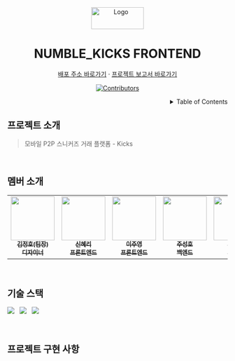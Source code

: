 <!-- PROJECT LOGO -->
<div align="center">
  <img src="https://user-images.githubusercontent.com/68415905/170874937-6a00df41-531d-414a-8724-7a7560d457d4.png" alt="Logo" width="120" height="50">
  <h1>NUMBLE_KICKS FRONTEND</h1>
  <p>
    <a href="https://numble-kicks.vercel.app/">배포 주소 바로가기</a>
    ·
    <a href="https://www.notion.so/devjoylee/4-77cb4f4c91b34cfa928d3abba09ed5c0">프로젝트 보고서 바로가기</a>
  </p>

[![Contributors][contributors-shield]][contributors-url]

[contributors-shield]: https://img.shields.io/github/contributors/devjoylee/numble-frontend.svg?style=for-the-badge
[contributors-url]: https://github.com/devjoylee/numble-frontend/graphs/contributors

</div>

<!-- TABLE OF CONTENTS -->
<details align="right">
  <summary>Table of Contents</summary>
    <div><a href="#프로젝트-소개">프로젝트 소개</a></div>
    <div><a href="#멤버-소개">멤버 소개</a></div>
    <div><a href="#기술-스택">기술 스택</a></div>
    <div><a href="#프로젝트-구현-사항">프로젝트 구현 사항</a></div>
</details>

## 프로젝트 소개

> 모바일 P2P 스니커즈 거래 플랫폼 - Kicks

<br/>

## 멤버 소개

<table>
  <tr>
    <td align="center">
      <a href="#">
        <img src="https://static.tildacdn.com/tild3639-3034-4165-b264-663064356662/my-memoji-with-mac_1.png" width="100px;" alt="" /><br />
        <sub>
          <b>김정호(팀장)</b><br />
          <b>디자이너</b>
        </sub>
      </a>
    </td>
    <td align="center">
      <a href="https://github.com/rachel490">
        <img src="https://avatars.githubusercontent.com/rachel490" width="100px;" alt="" /><br />
        <sub>
          <b>신혜리</b><br />
          <b>프론트엔드</b>
        </sub>
      </a>
    </td>
    <td align="center">
      <a href="https://github.com/devjoylee">
        <img src="https://avatars.githubusercontent.com/devjoylee" width="100px;" alt="" /><br />
        <sub>
          <b>이주영</b><br />
          <b>프론트엔드</b>
        </sub>
      </a>
    </td>
    <td align="center">
      <a href="https://github.com/seongho-joo">
        <img src="https://avatars.githubusercontent.com/seongho-joo" width="100px;" alt="" /><br />
        <sub>
          <b>주성호</b><br />
          <b>백엔드</b>
        </sub>
      </a>
    </td>
    <td align="center">
      <a href="https://github.com/ch0213">
        <img src="https://avatars.githubusercontent.com/ch0213" width="100px;" alt="" /><br />
        <sub>
          <b>김충환</b><br />
          <b>백엔드</b>
        </sub>
      </a>
    </td>
    <td align="center">
      <a href="https://github.com/jaeesu">
        <img src="https://avatars.githubusercontent.com/jaeesu" width="100px;" alt="" /><br />
        <sub>
          <b>서재희</b><br />
          <b>백엔드</b>
        </sub>
      </a>
    </td>
  </tr>
</table>

<br/>

## 기술 스택

<img src="https://img.shields.io/badge/typescript-3178C6?style=for-the-badge&logo=typescript&logoColor=white">&nbsp;&nbsp;
<img src="https://img.shields.io/badge/react-61DAFB?style=for-the-badge&logo=react&logoColor=black">&nbsp;&nbsp;
<img src="https://img.shields.io/badge/recoil-3578E5?style=for-the-badge&logo=recoil&logoColor=white">&nbsp;&nbsp;

<br/>

## 프로젝트 구현 사항

